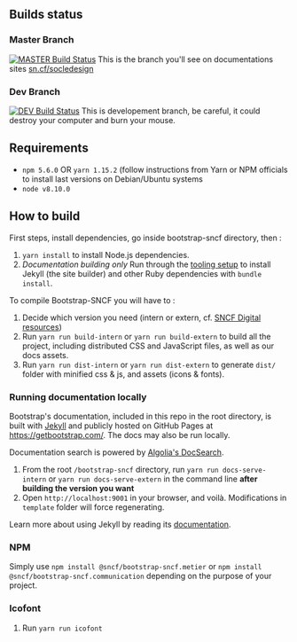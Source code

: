 ## Builds status

### Master Branch
[![MASTER Build Status](https://travis-ci.com/SNCFdevelopers/bootstrap-sncf.svg?branch=master)](https://travis-ci.com/SNCFdevelopers/bootstrap-sncf) This is the branch you'll see on documentations sites [sn.cf/socledesign](http://sn.cf/socledesign)

### Dev Branch
[![DEV Build Status](https://travis-ci.com/SNCFdevelopers/bootstrap-sncf.svg?branch=dev)](https://travis-ci.com/SNCFdevelopers/bootstrap-sncf) This is developement branch, be careful, it could destroy your computer and burn your mouse.

## Requirements

- `npm 5.6.0` OR `yarn 1.15.2` (follow instructions from Yarn or NPM officials to install last versions on Debian/Ubuntu systems
- `node v8.10.0`

## How to build

First steps, install dependencies, go inside bootstrap-sncf directory, then :

1. `yarn install` to install Node.js dependencies.
2. _Documentation building only_ Run through the [tooling setup](https://getbootstrap.com/docs/4.0/getting-started/build-tools/#tooling-setup) to install Jekyll (the site builder) and other Ruby dependencies with `bundle install`.

To compile Bootstrap-SNCF you will have to :

1. Decide which version you need (intern or extern, cf. [SNCF Digital resources](http://sn.cf/socledesign))
2. Run `yarn run build-intern` or `yarn run build-extern` to build all the project, including distributed CSS and JavaScript files, as well as our docs assets.
3. Run `yarn run dist-intern` or `yarn run dist-extern` to generate `dist/` folder with minified css & js, and assets (icons & fonts).

### Running documentation locally

Bootstrap's documentation, included in this repo in the root directory, is built with [Jekyll](https://jekyllrb.com/) and publicly hosted on GitHub Pages at <https://getbootstrap.com/>. The docs may also be run locally.

Documentation search is powered by [Algolia's DocSearch](https://community.algolia.com/docsearch/).

1. From the root `/bootstrap-sncf` directory, run `yarn run docs-serve-intern` or `yarn run docs-serve-extern` in the command line **after building the version you want**
2. Open `http://localhost:9001` in your browser, and voilà. Modifications in `template` folder will force regenerating.

Learn more about using Jekyll by reading its [documentation](https://jekyllrb.com/docs/home/).

### NPM

Simply use `npm install @sncf/bootstrap-sncf.metier` or `npm install @sncf/bootstrap-sncf.communication` depending on the purpose of your project.

### Icofont

1. Run `yarn run icofont`
